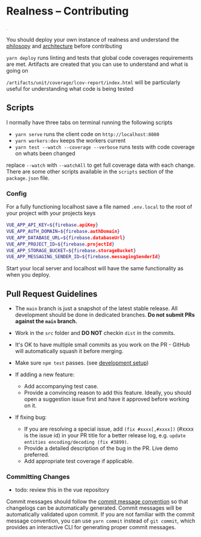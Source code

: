 # Realness – Contributing


![Realness](../src/style/icons.svg)

You should deploy your own instance of realness and understand the [philosopy](philosophy.md) and [architecture](architecture.md) before contributing

`yarn deploy` runs linting and tests that global code coverages requirements are met. Artifacts are created that you can use to understand and what is going on

`/artifacts/unit/coverage/lcov-report/index.html` will be particularly useful for understanding what code is being tested

## Scripts

I normally have three tabs on terminal running the following scripts

- `yarn serve` runs the client code on `http://localhost:8080`
- `yarn workers:dev` keeps the workers current
- `yarn test --watch --coverage --verbose` runs tests with code coverage on whats been changed

replace `--watch` with `--watchAll` to get full coverage data with each change. There are some other scripts available in the `scripts` section of the `package.json` file.

### Config
For a fully functioning localhost save a file named `.env.local` to the root of your project with your projects keys

``` bash
VUE_APP_API_KEY=${firebase.apiKey}
VUE_APP_AUTH_DOMAIN=${firebase.authDomain}
VUE_APP_DATABASE_URL=${firebase.databaseUrl}
VUE_APP_PROJECT_ID=${firebase.projectId}
VUE_APP_STORAGE_BUCKET=${firebase.storageBucket}
VUE_APP_MESSAGING_SENDER_ID=${firebase.messagingSenderId}
```

Start your local server and localhost will have the same functionality as when you deploy.

## Pull Request Guidelines

- The `main` branch is just a snapshot of the latest stable release. All development should be done in dedicated branches. **Do not submit PRs against the `main` branch.**

- Work in the `src` folder and **DO NOT** checkin `dist` in the commits.

- It's OK to have multiple small commits as you work on the PR - GitHub will automatically squash it before merging.

- Make sure `npm test` passes. (see [development setup](#development-setup))

- If adding a new feature:
  - Add accompanying test case.
  - Provide a convincing reason to add this feature. Ideally, you should open a suggestion issue first and have it approved before working on it.

- If fixing bug:
  - If you are resolving a special issue, add `(fix #xxxx[,#xxxx])` (#xxxx is the issue id) in your PR title for a better release log, e.g. `update entities encoding/decoding (fix #3899)`.
  - Provide a detailed description of the bug in the PR. Live demo preferred.
  - Add appropriate test coverage if applicable.


### Committing Changes

- todo: review this in the vue repository

Commit messages should follow the [commit message convention](./COMMIT_CONVENTION.md) so that changelogs can be automatically generated. Commit messages will be automatically validated upon commit. If you are not familiar with the commit message convention, you can use `yarn commit` instead of `git commit`, which provides an interactive CLI for generating proper commit messages.
